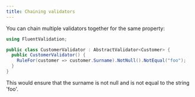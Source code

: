 ```yaml
---
title: Chaining validators
---
```

You can chain multiple validators together for the same property:

```csharp
using FluentValidation;

public class CustomerValidator : AbstractValidator<Customer> {
  public CustomerValidator() {
    RuleFor(customer => customer.Surname).NotNull().NotEqual("foo");
  }
}
```

This would ensure that the surname is not null and is not equal to the string 'foo'. 
